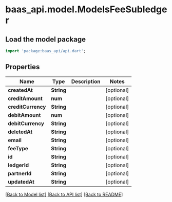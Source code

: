 # baas_api.model.ModelsFeeSubledger

## Load the model package
```dart
import 'package:baas_api/api.dart';
```

## Properties
Name | Type | Description | Notes
------------ | ------------- | ------------- | -------------
**createdAt** | **String** |  | [optional] 
**creditAmount** | **num** |  | [optional] 
**creditCurrency** | **String** |  | [optional] 
**debitAmount** | **num** |  | [optional] 
**debitCurrency** | **String** |  | [optional] 
**deletedAt** | **String** |  | [optional] 
**email** | **String** |  | [optional] 
**feeType** | **String** |  | [optional] 
**id** | **String** |  | [optional] 
**ledgerId** | **String** |  | [optional] 
**partnerId** | **String** |  | [optional] 
**updatedAt** | **String** |  | [optional] 

[[Back to Model list]](../README.md#documentation-for-models) [[Back to API list]](../README.md#documentation-for-api-endpoints) [[Back to README]](../README.md)


